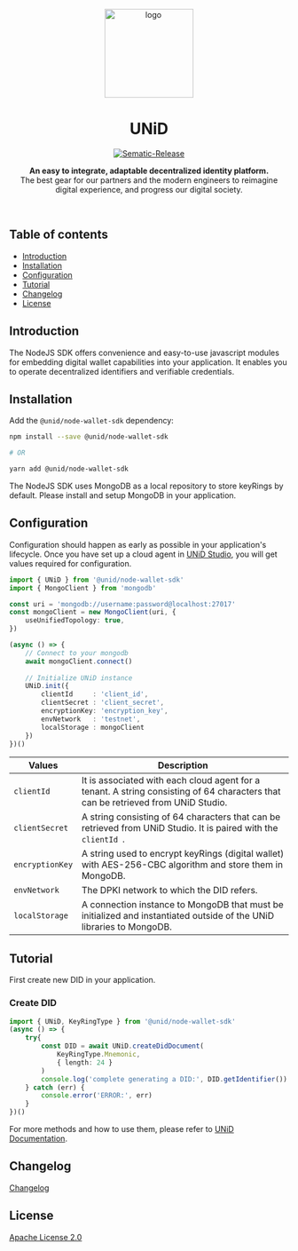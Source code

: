 <p align="center">
  <img src="https://i.gyazo.com/2b3ac7a80e916ed0aee482ea269d1ca7.png" alt="logo" width="160" />
</p>

<h1 align="center" style="text-align: center;">UNiD</h1>

<p align="center">
  <a href="https://github.com/semantic-release/semantic-release">
    <img src="https://img.shields.io/badge/%20%20%F0%9F%93%A6%F0%9F%9A%80-semantic--release-e10079.svg" alt="Sematic-Release" />
  </a>
</p>

<p align="center">
  <b>An easy to integrate, adaptable decentralized identity platform.</b></br>
  <span>The best gear for our partners and the modern engineers to reimagine digital experience, and progress our digital society.</span></br>
</p>

<br />

## Table of contents

- [Introduction](#introduction)
- [Installation](#installation)
- [Configuration](#configuration)
- [Tutorial](#tutorial)
- [Changelog](#changelog)
- [License](#license)

## Introduction

The NodeJS SDK offers convenience and easy-to-use javascript modules for embedding digital wallet capabilities into your application.
It enables you to operate decentralized identifiers and verifiable credentials.

## Installation
Add the `@unid/node-wallet-sdk` dependency:

```bash
npm install --save @unid/node-wallet-sdk

# OR

yarn add @unid/node-wallet-sdk
```
The NodeJS SDK uses MongoDB as a local repository to store keyRings by default. Please install and setup MongoDB in your application.

## Configuration

Configuration should happen as early as possible in your application's lifecycle.
Once you have set up a cloud agent in [UNiD Studio](https://www.getunid.io/), you will get values required for configuration.

```typescript
import { UNiD } from '@unid/node-wallet-sdk'
import { MongoClient } from 'mongodb'

const uri = 'mongodb://username:password@localhost:27017'
const mongoClient = new MongoClient(uri, {
    useUnifiedTopology: true,
})

(async () => {
    // Connect to your mongodb
    await mongoClient.connect()
    
    // Initialize UNiD instance
    UNiD.init({
        clientId     : 'client_id',
        clientSecret : 'client_secret',
        encryptionKey: 'encryption_key',
        envNetwork   : 'testnet',
        localStorage : mongoClient
    })
})()
```

| Values          | Description                                                                                                                       |
| --------------- | --------------------------------------------------------------------------------------------------------------------------------- |
| `clientId`      | It is associated with each cloud agent for a tenant. A string consisting of 64 characters that can be retrieved from UNiD Studio. |
| `clientSecret`  | A string consisting of 64 characters that can be retrieved from UNiD Studio. It is paired with the `clientId `.                   |
| `encryptionKey` | A string used to encrypt keyRings (digital wallet) with AES-256-CBC algorithm and store them in MongoDB.                          |
| `envNetwork`    | The DPKI network to which the DID refers.                                                                                         |
| `localStorage`  | A connection instance to MongoDB that must be initialized and instantiated outside of the UNiD libraries to MongoDB.              |


## Tutorial

First create new DID in your application.

### Create DID

```typescript
import { UNiD, KeyRingType } from '@unid/node-wallet-sdk'
(async () => {
    try{
        const DID = await UNiD.createDidDocument(
            KeyRingType.Mnemonic,
            { length: 24 }
        )
        console.log('complete generating a DID:', DID.getIdentifier())
    } catch (err) {
        console.error('ERROR:', err)
    }
})()
```

For more methods and how to use them, please refer to [UNiD Documentation](https://docs.getunid.io/).

## Changelog

[Changelog](https://github.com/getunid/unid-node-wallet-sdk/blob/develop/CHANGELOG.md)

## License

[Apache License 2.0](LICENSE)
